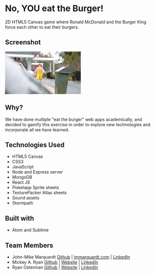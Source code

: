 # No, YOU eat the Burger!
2D HTML5 Canvas game where Ronald McDonald and the Burger King force each other to eat their burgers.

## Screenshot
![ScreenShot](./public/assets/img/gif/giphy-tumblr.gif)

## Why?
We have done multiple "eat the burger" web apps academically, and decided to gamify this exercise in order to explore new technologies and incorporate all we have learned.

## Technologies Used
* HTML5 Canvas
* CSS3
* JavaScript
* Node and Express server
* MongoDB
* React JS
* Piskelapp Sprite sheets
* TexturePacker Atlas sheets
* Sound assets
* Stormpath

## Built with
* Atom and Sublime

## Team Members
* John-Mike Marquardt [Github](https://github.com/codemarq) | [jmmarquardt.com](https://www.jmmarquardt.com)  |  [LinkedIn]()
* Mickey A. Ryan  [Github](https://github.com/MARyan87)  |  [Website](https://michael-ryan-portfolio.herokuapp.com/assignment2/index.html)  |  [LinkedIn](https://www.linkedin.com/in/mickey-ryan-597915a0)
* Ryan Osterman  [Github](https://github.com/ryanosterman10)  |  [Website]()  |  [LinkedIn](https://www.linkedin.com/in/ryanosterman10)
